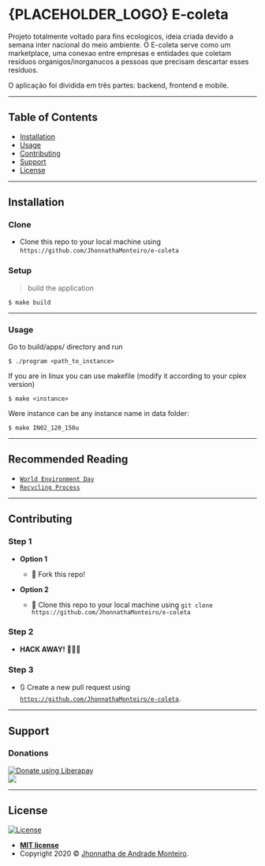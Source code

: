 # {PLACEHOLDER_LOGO} E-coleta

Projeto totalmente voltado para fins ecologicos, ideia criada devido a
semana inter nacional do meio ambiente. O E-coleta serve como um marketplace,
uma conexao entre empresas e entidades que coletam resíduos organigos/inorganucos
a pessoas que precisam descartar esses resíduos.

O aplicação foi dividida em três partes: backend, frontend e mobile.

---

## Table of Contents

- [Installation](#installation)
- [Usage](#Usage)
- [Contributing](#contributing)
- [Support](#support)
- [License](#license)

---

## Installation

### Clone

- Clone this repo to your local machine using `https://github.com/JhonnathaMonteiro/e-coleta`

### Setup

> build the application

```shell
$ make build
```

---

### Usage

Go to build/apps/ directory and run

```shell
$ ./program <path_to_instance>
```

If you are in linux you can use makefile (modify it according to your cplex version)

```shell
$ make <instance>
```

Were instance can be any instance name in data folder:

```shell
$ make IN02_120_150u
```

---

## Recommended Reading

- <a href="https://www.worldenvironmentday.global" target="_blank">`World Environment Day`</a>
- <a href="https://www.epa.gov/recycle/recycling-basics" target="_blank">`Recycling Process`</a>

---

## Contributing

### Step 1

- **Option 1**

  - 🍴 Fork this repo!

- **Option 2**
  - 👯 Clone this repo to your local machine using `git clone https://github.com/JhonnathaMonteiro/e-coleta`

### Step 2

- **HACK AWAY!** 🔨🔨🔨

### Step 3

- 🔃 Create a new pull request using <a href="https://github.com/JhonnathaMonteiro/e-coleta" target="_blank">`https://github.com/JhonnathaMonteiro/e-coleta`</a>.

---

## Support

### Donations

<noscript><a href="https://liberapay.com/Jhonnatha/"><img alt="Donate using Liberapay" src="https://liberapay.com/assets/widgets/donate.svg"></a></noscript> \
<img src="http://img.shields.io/liberapay/goal/Jhonnatha.svg?logo=liberapay">

---

## License

[![License](http://img.shields.io/:license-mit-blue.svg?style=flat-square)](http://badges.mit-license.org)

- **[MIT license](http://opensource.org/licenses/mit-license.php)**
- Copyright 2020 © <a href="https://github.com/JhonnathaMonteiro" target="_blank">Jhonnatha de Andrade Monteiro</a>.
